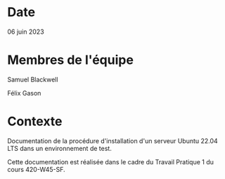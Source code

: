 # Date

06 juin 2023

# Membres de l'équipe

Samuel Blackwell

Félix Gason

# Contexte 

Documentation de la procédure d'installation d'un serveur Ubuntu 22.04 LTS dans un environnement de test.

Cette documentation est réalisée dans le cadre du Travail Pratique 1 du cours 420-W45-SF.